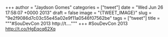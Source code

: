 
+++
author = "Jaydson Gomes"
categories = ["tweet"]
date = "Wed Jun 26 17:58:07 +0000 2013"
draft = false
image = "{TWEET_IMAGE}"
slug = "9e2f9086d7c03c55e45a02e9f11a0546f07562be"
tags = ["tweet"]
title = """#SouDevCon 2013 http://t...."""
+++
#SouDevCon 2013 http://t.co/HgEqcq62Xq
